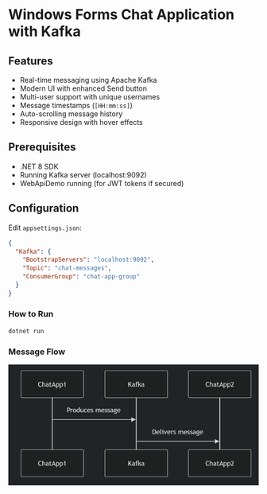 # Windows Forms Chat Application with Kafka


## Features
- Real-time messaging using Apache Kafka
- Modern UI with enhanced Send button
- Multi-user support with unique usernames
- Message timestamps (`[HH:mm:ss]`)
- Auto-scrolling message history
- Responsive design with hover effects

## Prerequisites
- .NET 8 SDK
- Running Kafka server (localhost:9092)
- WebApiDemo running (for JWT tokens if secured)

## Configuration
Edit `appsettings.json`:
```json
{
  "Kafka": {
    "BootstrapServers": "localhost:9092",
    "Topic": "chat-messages",
    "ConsumerGroup": "chat-app-group"
  }
}
```
### How to Run
```bash
dotnet run
```
### Message Flow
![alt text](image.png)
